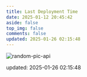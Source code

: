 ```yaml
---
title: Last Deployment Time
date: 2025-01-12 20:45:42
aside: false
top_img: false
comments: false
updated: 2025-01-26 02:15:48
---
```


![random-pic-api](https://api.dong4j.ink:1024/cover?spm={{spm}})

updated: 2025-01-26 02:15:48